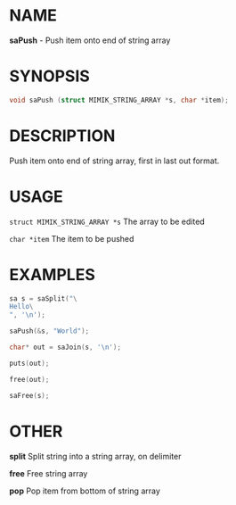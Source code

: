 # NAME

**saPush** - Push item onto end of string array

# SYNOPSIS

```C
void saPush (struct MIMIK_STRING_ARRAY *s, char *item);
```

# DESCRIPTION

Push item onto end of string array, first in last out format.

# USAGE

`struct MIMIK_STRING_ARRAY *s` The array to be edited

`char *item` The item to be pushed

# EXAMPLES

```C
sa s = saSplit("\
Hello\
", '\n');

saPush(&s, "World");

char* out = saJoin(s, '\n');

puts(out);

free(out);

saFree(s);
```

# OTHER

**split** Split string into a string array, on delimiter

**free** Free string array

**pop** Pop item from bottom of string array
